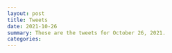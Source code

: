 ```yaml
---
layout: post
title: Tweets
date: 2021-10-26
summary: These are the tweets for October 26, 2021.
categories:
---
```


